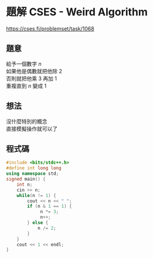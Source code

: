# 題解 CSES - Weird Algorithm
https://cses.fi/problemset/task/1068
## 題意
給予一個數字 $n$ \
如果他是偶數就把他除 $2$ \
否則就把他乘 $3$ 再加 $1$ \
重複直到 $n$ 變成 $1$
## 想法
沒什麼特別的概念 \
直接模擬操作就可以了
## 程式碼
```cpp
#include <bits/stdc++.h>
#define int long long
using namespace std;
signed main() {
	int n;
	cin >> n;
	while(n != 1) {
		cout << n << " ";
		if (n & 1 == 1) {
			 n *= 3;
			 n++;
		} else {
			n /= 2;
		}
	}
	cout << 1 << endl;
}
```